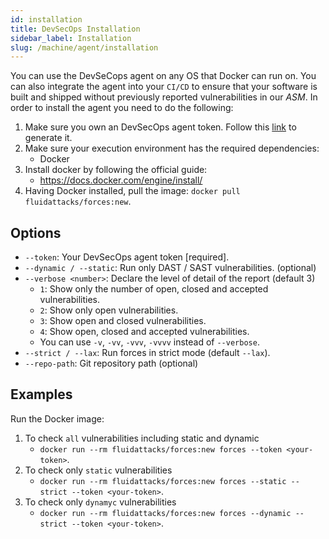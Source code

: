 ```yaml
---
id: installation
title: DevSecOps Installation
sidebar_label: Installation
slug: /machine/agent/installation
---
```


You can use the DevSeCops agent on any OS that Docker can run on.
You can also integrate the agent into your `CI/CD` to ensure that your software
is built and shipped without previously reported vulnerabilities in our
*ASM*. In order to install the agent you need to do the following:

1. Make sure you own an DevSecOps agent token. Follow this
[link](https://announcekit.app/dashboard/post/144137) to generate it.
1. Make sure your execution environment has the required dependencies:
    - Docker
1. Install docker by following the official guide:
    - https://docs.docker.com/engine/install/
1. Having Docker installed, pull the image:
`docker pull fluidattacks/forces:new`.

## Options

* `--token`: Your DevSecOps agent token [required].
* `--dynamic / --static`: Run only DAST / SAST vulnerabilities. (optional)
* `--verbose <number>`: Declare the level of detail of the report (default 3)
    - `1`: Show only the number of open, closed and accepted vulnerabilities.
    - `2`: Show only open vulnerabilities.
    - `3`: Show open and closed vulnerabilities.
    - `4`: Show open, closed and accepted vulnerabilities.
    - You can use `-v`, `-vv`, `-vvv`, `-vvvv` instead of `--verbose`.
* `--strict / --lax`: Run forces in strict mode (default `--lax`).
* `--repo-path`: Git repository path (optional)

## Examples

Run the Docker image:

1. To check `all` vulnerabilities including static and dynamic
    - `docker run --rm fluidattacks/forces:new forces --token <your-token>`.
1. To check only `static` vulnerabilities
    - `docker run --rm fluidattacks/forces:new forces --static --strict --token <your-token>`.
1. To check only `dynamyc` vulnerabilities
    - `docker run --rm fluidattacks/forces:new forces --dynamic --strict --token <your-token>`.
